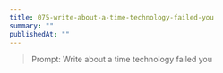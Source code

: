 ```yaml
---
title: 075-write-about-a-time-technology-failed-you
summary: ""
publishedAt: ""
---
```


> Prompt: Write about a time technology failed you

